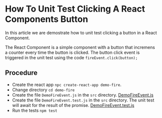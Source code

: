 # How To Unit Test Clicking A React Components Button

In this article we are demostrate how to unit test clicking a button in a React Component. 

The React Component is a simple component with a button that incremens a counter every time the button is clicked. The button click event is triggered in the unit test using the code `fireEvent.click(button);`

## Procedure

- Create the react app `npc create-react-app demo-fire`.
- Change directory `cd demo-fire`
- Create the file `DemoFireEvent.js` in the `src` directory.
[DemoFireEvent.js](DemoFireEvent.js)
- Create the file `DemoFireEvent.test.js` in the `src` directory. The unit test will await for the result of the promise.
[DemoFireEvent.test.js](DemoFireEvent.test.js)
- Run the tests `npm test`
